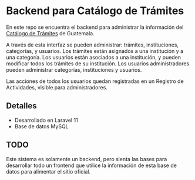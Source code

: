 # Backend para Catálogo de Trámites

En este repo se encuentra el backend para administrar la información del [Catálogo de Trámites](https://tramites.gob.gt/) de Guatemala.

A través de esta interfaz se pueden administrar: trámites, instituciones, categorías, y usuarios. Los trámites están asignados a una institución y a una categoría. Los usuarios están asociados a una institución, y pueden modificar todos los trámites de su institución. Los usuarios administradores pueden administrar categorías, instituciones y usuarios.

Las acciones de todos los usuarios quedan registradas en un Registro de Actividades, visible para administradores.

## Detalles

- Desarrollado en Laravel 11
- Base de datos MySQL

## TODO

Este sistema es solamente un backend, pero sienta las bases para desarrollar todo un frontend que utilice la información de esta base de datos para alimentar el sitio oficial.
